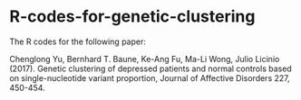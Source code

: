 # R-codes-for-genetic-clustering

The R codes for the following paper: 

Chenglong Yu, Bernhard T. Baune, Ke-Ang Fu, Ma-Li Wong, Julio Licinio (2017). Genetic clustering of depressed patients and normal controls based on single-nucleotide variant proportion, Journal of Affective Disorders 227, 450-454.


